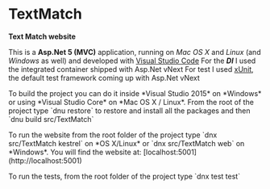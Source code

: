 # TextMatch

**Text Match website**

This is a **Asp.Net 5 (MVC)** application, running on *Mac OS X* and *Linux* (and *Windows* as well) and developed with [Visual Studio Code](https://www.visualstudio.com/en-us/products/code-vs.aspx)
For the ***DI*** I used the integrated container shipped with Asp.Net vNext
For test I used [xUnit](http://xunit.github.io/), the default test framework coming up with Asp.Net vNext

<p>To build the project you can do it inside *Visual Studio 2015* on *Windows* or using *Visual Studio Core* on *Mac OS X / Linux*.
From the root of the project type `dnu restore` to restore and install all the packages and then `dnu build src/TextMatch`</p>
<p>To run the website from the root folder of the project type `dnx src/TextMatch kestrel` on *OS X/Linux* or `dnx src/TextMatch web` on *Windows*. You will find the website at: [localhost:5001](http://localhost:5001) </p>
<p> To run the tests, from the root folder of the project type `dnx test test`</p>

